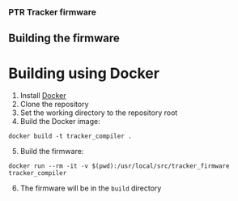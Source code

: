 ### PTR Tracker firmware

## Building the firmware
# Building using Docker
1. Install [Docker](https://www.docker.com)
2. Clone the repository
3. Set the working directory to the repository root
4. Build the Docker image:

```docker build -t tracker_compiler .```


5. Build the firmware:

```docker run --rm -it -v $(pwd):/usr/local/src/tracker_firmware tracker_compiler```


6. The firmware will be in the `build` directory